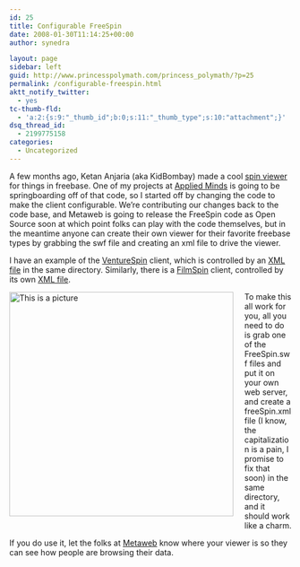 ```yaml
---
id: 25
title: Configurable FreeSpin
date: 2008-01-30T11:14:25+00:00
author: synedra

layout: page
sidebar: left
guid: http://www.princesspolymath.com/princess_polymath/?p=25
permalink: /configurable-freespin.html
aktt_notify_twitter:
  - yes
tc-thumb-fld:
  - 'a:2:{s:9:"_thumb_id";b:0;s:11:"_thumb_type";s:10:"attachment";}'
dsq_thread_id:
  - 2199775158
categories:
  - Uncategorized
---
```

A few months ago, Ketan Anjaria (aka KidBombay) made a cool [spin viewer](http://kidbombay.com/clients/freebase/freeSpin/) for things in freebase. One of my projects at [Applied Minds](http://www.appliedminds.com) is going to be springboarding off of that code, so I started off by changing the code to make the client configurable. We&#8217;re contributing our changes back to the code base, and Metaweb is going to release the FreeSpin code as Open Source soon at which point folks can play with the code themselves, but in the meantime anyone can create their own viewer for their favorite freebase types by grabbing the swf file and creating an xml file to drive the viewer.
  
I have an example of the [VentureSpin](http://www.perlgoddess.com/FreeSpin/FreeSpin.swf) client, which is controlled by an [XML file](http://www.perlgoddess.com/FreeSpin/freeSpin.xml) in the same directory. Similarly, there is a [FilmSpin](http://www.perlgoddess.com/FilmSpin/FreeSpin.swf) client, controlled by its own [XML file](http://www.perlgoddess.com/FilmSpin/freeSpin.xml).
  
<span class="mt-enclosure mt-enclosure-image"><img alt="This is a picture" alt="FreeSpin.jpg" src="http://www.perlgoddess.com/perlgoddess/FreeSpin.jpg" width="400" class="mt-image-left" style="float: left; margin: 0 20px 20px 0;" /></span>
  
To make this all work for you, all you need to do is grab one of the FreeSpin.swf files and put it on your own web server, and create a freeSpin.xml file (I know, the capitalization is a pain, I promise to fix that soon) in the same directory, and it should work like a charm.
  
If you do use it, let the folks at [Metaweb](http://blog.freebase.com/?p=91) know where your viewer is so they can see how people are browsing their data.
